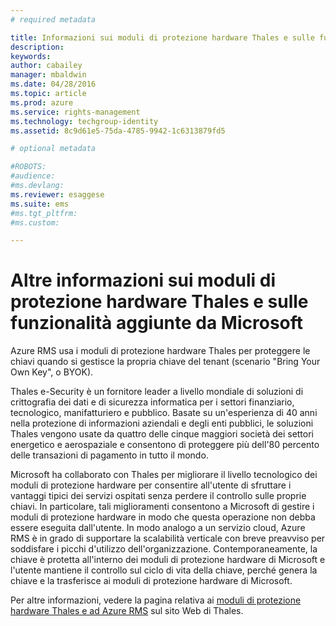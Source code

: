 ```yaml
---
# required metadata

title: Informazioni sui moduli di protezione hardware Thales e sulle funzionalità aggiunte da Microsoft | Azure RMS
description:
keywords:
author: cabailey
manager: mbaldwin
ms.date: 04/28/2016
ms.topic: article
ms.prod: azure
ms.service: rights-management
ms.technology: techgroup-identity
ms.assetid: 8c9d61e5-75da-4785-9942-1c6313879fd5

# optional metadata

#ROBOTS:
#audience:
#ms.devlang:
ms.reviewer: esaggese
ms.suite: ems
#ms.tgt_pltfrm:
#ms.custom:

---
```


# Altre informazioni sui moduli di protezione hardware Thales e sulle funzionalità aggiunte da Microsoft
Azure RMS usa i moduli di protezione hardware Thales per proteggere le chiavi quando si gestisce la propria chiave del tenant (scenario "Bring Your Own Key", o BYOK).

Thales e-Security è un fornitore leader a livello mondiale di soluzioni di crittografia dei dati e di sicurezza informatica per i settori finanziario, tecnologico, manifatturiero e pubblico. Basate su un'esperienza di 40 anni nella protezione di informazioni aziendali e degli enti pubblici, le soluzioni Thales vengono usate da quattro delle cinque maggiori società dei settori energetico e aerospaziale e consentono di proteggere più dell'80 percento delle transazioni di pagamento in tutto il mondo.

Microsoft ha collaborato con Thales per migliorare il livello tecnologico dei moduli di protezione hardware per consentire all'utente di sfruttare i vantaggi tipici dei servizi ospitati senza perdere il controllo sulle proprie chiavi. In particolare, tali miglioramenti consentono a Microsoft di gestire i moduli di protezione hardware in modo che questa operazione non debba essere eseguita dall'utente. In modo analogo a un servizio cloud, Azure RMS è in grado di supportare la scalabilità verticale con breve preavviso per soddisfare i picchi d'utilizzo dell'organizzazione. Contemporaneamente, la chiave è protetta all'interno dei moduli di protezione hardware di Microsoft e l'utente mantiene il controllo sul ciclo di vita della chiave, perché genera la chiave e la trasferisce ai moduli di protezione hardware di Microsoft.

Per altre informazioni, vedere la pagina relativa ai [moduli di protezione hardware Thales e ad Azure RMS](http://www.thales-esecurity.com/msrms/cloud) sul sito Web di Thales.



<!--HONumber=Apr16_HO3-->


